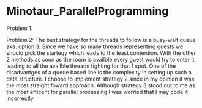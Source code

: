 # Minotaur_ParallelProgramming

Problem 1:


Problem 2:
  The best strategy for the threads to follow is a busy-wait queue aka. option 3. Since we have so many threads representing guests we should pick the startegy which leads to the least contention. With the other 2 methods as soon as the room is availble every guest would try to enter it leading to all the availble threads fighting for that 1 spot. One of the disadvantges of a queue based line is the complexity in setting up such a data structure.
  I choose to implement strategy 2 since in my opinion it was the most straight foward approach. Although strategy 3 stood out to me as the most efficent for parallel processing I was worried that I may code it incorrectly.

